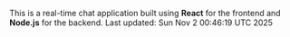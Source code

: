 This is a real-time chat application built using **React** for the frontend and **Node.js** for the backend.
Last updated: Sun Nov  2 00:46:19 UTC 2025
